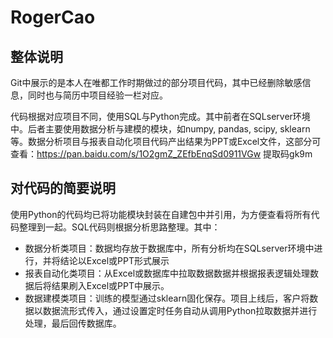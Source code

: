 # RogerCao

## 整体说明
Git中展示的是本人在唯都工作时期做过的部分项目代码，其中已经删除敏感信息，同时也与简历中项目经验一栏对应。

代码根据对应项目不同，使用SQL与Python完成。其中前者在SQLserver环境中。后者主要使用数据分析与建模的模块，如numpy, pandas, scipy, sklearn等。数据分析项目与报表自动化项目代码产出结果为PPT或Excel文件，这部分可查看：https://pan.baidu.com/s/1O2gmZ_ZEfbEnqSd0911VGw  提取码gk9m


## 对代码的简要说明
使用Python的代码均已将功能模块封装在自建包中并引用，为方便查看将所有代码整理到一起。SQL代码则根据分析思路整理。其中：
+ 数据分析类项目：数据均存放于数据库中，所有分析均在SQLserver环境中进行，并将结论以Excel或PPT形式展示
+ 报表自动化类项目：从Excel或数据库中拉取数据数据并根据报表逻辑处理数据后将结果刷入Excel或PPT中展示。
+ 数据建模类项目：训练的模型通过sklearn固化保存。项目上线后，客户将数据以数据流形式传入，通过设置定时任务自动从调用Python拉取数据并进行处理，最后回传数据库。




